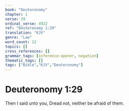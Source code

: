 ```yaml
---
book: "Deuteronomy"
chapter: 1
verse: 29
ordinal_verse: 4922
ref: "Deuteronomy 1:29"
translation: "KJV"
genre: "Law"
word_count: 12
topics: []
cross_references: []
grammar_tags: [inference-opener, negation]
thematic_tags: []
tags: ["Bible","KJV","Deuteronomy"]
---
```


# Deuteronomy 1:29

Then I said unto you, Dread not, neither be afraid of them.
